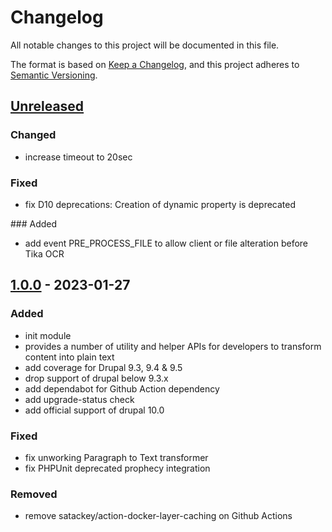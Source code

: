 # Changelog
All notable changes to this project will be documented in this file.

The format is based on [Keep a Changelog](https://keepachangelog.com/en/1.0.0/),
and this project adheres to [Semantic Versioning](https://semver.org/spec/v2.0.0.html).

## [Unreleased]
### Changed
- increase timeout to 20sec

### Fixed
- fix D10 deprecations: Creation of dynamic property is deprecated

### Added
- add event PRE_PROCESS_FILE to allow client or file alteration before Tika OCR

## [1.0.0] - 2023-01-27
### Added
- init module
- provides a number of utility and helper APIs for developers to transform content into plain text
- add coverage for Drupal 9.3, 9.4 & 9.5
- drop support of drupal below 9.3.x
- add dependabot for Github Action dependency
- add upgrade-status check
- add official support of drupal 10.0

### Fixed
- fix unworking Paragraph to Text transformer
- fix PHPUnit deprecated prophecy integration

### Removed
- remove satackey/action-docker-layer-caching on Github Actions

[Unreleased]: https://github.com/antistatique/drupal-entity-to-text/compare/1.0.0...HEAD
[1.0.0]: https://github.com/antistatique/drupal-entity-to-text/releases/tag/1.0.0
